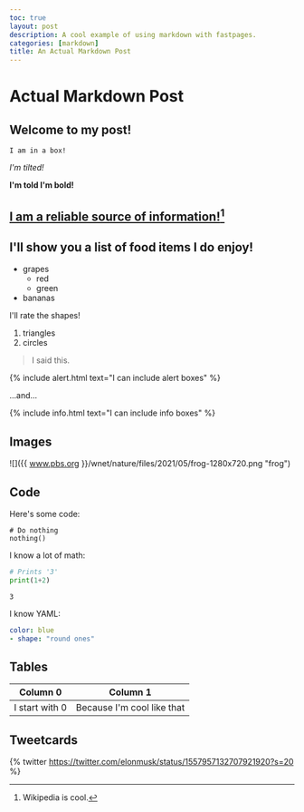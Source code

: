 ```yaml
---
toc: true
layout: post
description: A cool example of using markdown with fastpages.
categories: [markdown]
title: An Actual Markdown Post
---
```

# Actual Markdown Post

## Welcome to my post!

`I am in a box!`

*I'm tilted!*

**I'm told I'm bold!**

[I am a reliable source of information!](https://en.wikipedia.org)[^1]
---

## I'll show you a list of food items I do enjoy!

- grapes
  - red
  - green
- bananas

I'll rate the shapes!

1. triangles
1. circles

> I said this.

{% include alert.html text="I can include alert boxes" %}

...and...

{% include info.html text="I can include info boxes" %}

## Images

![]({{ www.pbs.org }}/wnet/nature/files/2021/05/frog-1280x720.png "frog")

## Code

Here's some code:

    # Do nothing
    nothing()

I know a lot of math:

```python
# Prints '3'
print(1+2)
```

    3



I know YAML:

```yaml
color: blue
- shape: "round ones"
```


## Tables

| Column 0 | Column 1 |
|-|-|
| I start with 0 | Because I'm cool like that |


## Tweetcards

{% twitter https://twitter.com/elonmusk/status/1557957132707921920?s=20 %}

[^1]: Wikipedia is cool.

